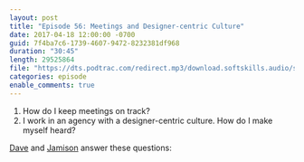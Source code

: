 ```yaml
---
layout: post
title: "Episode 56: Meetings and Designer-centric Culture"
date: 2017-04-18 12:00:00 -0700
guid: 7f4ba7c6-1739-4607-9472-8232381df968
duration: "30:45"
length: 29525864
file: "https://dts.podtrac.com/redirect.mp3/download.softskills.audio/sse-056.mp3"
categories: episode
enable_comments: true
---
```


1. How do I keep meetings on track?
2. I work in an agency with a designer-centric culture. How do I make myself heard?

[Dave](https://twitter.com/djsmith42) and [Jamison](https://twitter.com/jergason) answer these questions:
